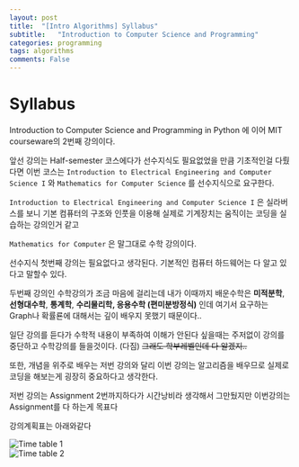 ```yaml
---
layout: post
title:  "[Intro Algorithms] Syllabus"
subtitle:   "Introduction to Computer Science and Programming"
categories: programming
tags: algorithms
comments: False
---
```


# Syllabus

Introduction to Computer Science and Programming in Python 에 이어 MIT courseware의 2번째 강의이다.

앞선 강의는 Half-semester 코스에다가 선수지식도 필요없었을 만큼 기초적인걸 다뤘다면 이번 코스는 `Introduction to Electrical Engineering and Computer Science I` 와 `Mathematics for Computer Science` 를 선수지식으로 요구한다.

 `Introduction to Electrical Engineering and Computer Science I` 은 실라버스를 보니 기본 컴퓨터의 구조와 인풋을 이용해 실제로 기계장치는 움직이는 코딩을 실습하는 강의인거 같고

`Mathematics for Computer` 은 말그대로 수학 강의이다.

선수지식 첫번째 강의는 필요없다고 생각된다. 기본적인 컴퓨터 하드웨어는 다 알고 있다고 말할수 있다. 

두번째 강의인 수학강의가 조금 마음에 걸리는데 내가 이때까지 배운수학은 **미적분학**, **선형대수학**, **통계학**, **수리물리학, 응용수학 (편미분방정식)** 인데 여기서 요구하는 Graph나 확률룐에 대해서는 깊이 배우지 못했기 때문이다..

일단 강의를 듣다가 수학적 내용이 부족하여 이해가 안된다 싶을때는 주저없이 강의를 중단하고 수학강의를 들을것이다. (다짐)  ~~그래도 학부레벨인데 다 알겠지..~~

또한, 개념을 위주로 배우는 저번 강의와 달리 이번 강의는 알고리즘을 배우므로  실제로 코딩을 해보는게 굉장히 중요하다고 생각한다.

저번 강의는 Assignment 2번까지하다가 시간낭비라 생각해서 그만뒀지만 이번강의는 Assignment를 다 하는게 목표다

강의계획표는 아래와같다

![Time table 1](https://swha0105.github.io/assets/intro_algorithm/image/syllabus_Untitled.png)  
![Time table 2](https://swha0105.github.io/assets/intro_algorithm/image/syllabus_Untitled_1.png)

